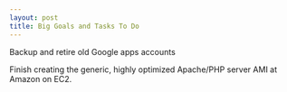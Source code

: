 ```yaml
---
layout: post
title: Big Goals and Tasks To Do
---
```


Backup and retire old Google apps accounts

Finish creating the generic, highly optimized Apache/PHP server AMI at Amazon on EC2.

